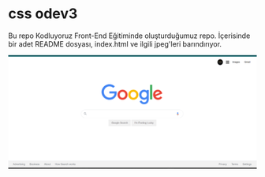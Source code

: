 # css odev3

Bu repo Kodluyoruz Front-End Eğitiminde oluşturduğumuz repo. İçerisinde bir adet README dosyası, index.html ve ilgili jpeg'leri barındırıyor.

![GitHub](./assets/220909-css-odev3.png)